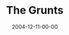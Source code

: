 ---
layout: message
category: message
series: "Christmas Stories"
title: "The Grunts"
date: 2004-12-11-00-00
message_id: 141
audio: "http://s3.amazonaws.com/crossroads-media/media/legacy/mp3/Xmas_Stories_02_12-11-04_The_Grunts.mp3"
audio-duration: "32:24"
explicit: false
---